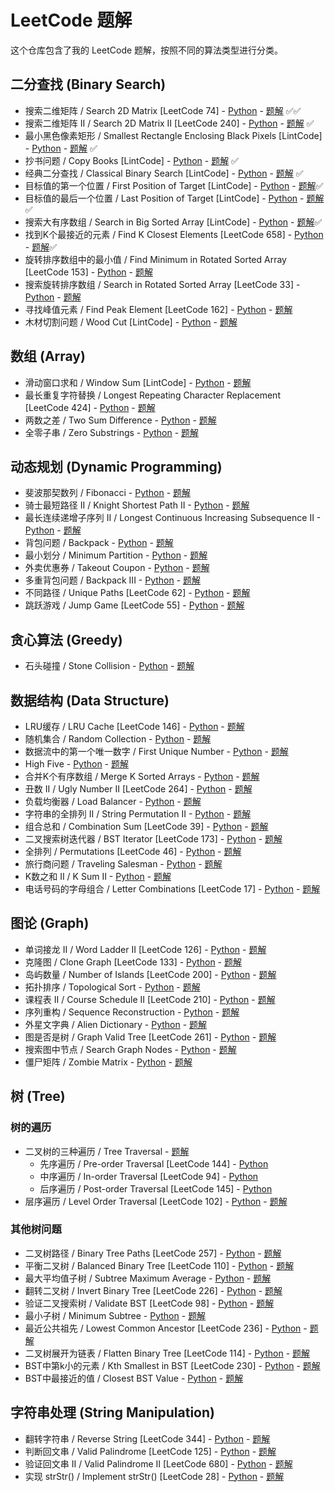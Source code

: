 # LeetCode 题解

这个仓库包含了我的 LeetCode 题解，按照不同的算法类型进行分类。

## 二分查找 (Binary Search)
- 搜索二维矩阵 / Search 2D Matrix [LeetCode 74] - [Python](binary_search/search_2d_matrix/search_2d_matrix.py) - [题解](binary_search/search_2d_matrix/search_2d_matrix.md) ✅✅
- 搜索二维矩阵 II / Search 2D Matrix II [LeetCode 240] - [Python](binary_search/search_2d_matrix_ii/search_2d_matrix_ii.py) - [题解](binary_search/search_2d_matrix_ii/search_2d_matrix_ii.md) ✅
- 最小黑色像素矩形 / Smallest Rectangle Enclosing Black Pixels [LintCode] - [Python](binary_search/smallest_rectangle/smallest_rectangle.py) - [题解](binary_search/smallest_rectangle/smallest_rectangle.md) ✅
- 抄书问题 / Copy Books [LintCode] - [Python](binary_search/copy_books/copy_books.py) - [题解](binary_search/copy_books/copy_books.md) ✅
- 经典二分查找 / Classical Binary Search [LintCode] - [Python](binary_search/classical_binary_search/classical_binary_search.py) - [题解](binary_search/classical_binary_search/classical_binary_search.md) ✅
- 目标值的第一个位置 / First Position of Target [LintCode] - [Python](binary_search/first_position/first_position.py) - [题解](binary_search/first_position/first_position.md)✅
- 目标值的最后一个位置 / Last Position of Target [LintCode] - [Python](binary_search/last_position/last_position.py) - [题解](binary_search/last_position/last_position.md)✅
- 搜索大有序数组 / Search in Big Sorted Array [LintCode] - [Python](binary_search/search_big_sorted_array/search_big_sorted_array.py) - [题解](binary_search/search_big_sorted_array/search_big_sorted_array.md)✅
- 找到K个最接近的元素 / Find K Closest Elements [LeetCode 658] - [Python](binary_search/k_closest_elements/k_closest_elements.py) - [题解](binary_search/k_closest_elements/k_closest_elements.md)✅
- 旋转排序数组中的最小值 / Find Minimum in Rotated Sorted Array [LeetCode 153] - [Python](binary_search/find_minimum_rotated/find_minimum_rotated.py) - [题解](binary_search/find_minimum_rotated/find_minimum_rotated.md)
- 搜索旋转排序数组 / Search in Rotated Sorted Array [LeetCode 33] - [Python](binary_search/search_rotated/search_rotated.py) - [题解](binary_search/search_rotated/search_rotated.md)
- 寻找峰值元素 / Find Peak Element [LeetCode 162] - [Python](binary_search/find_peak_element/find_peak_element.py) - [题解](binary_search/find_peak_element/find_peak_element.md)
- 木材切割问题 / Wood Cut [LintCode] - [Python](binary_search/wood_cut/wood_cut.py) - [题解](binary_search/wood_cut/wood_cut.md)

## 数组 (Array)
- 滑动窗口求和 / Window Sum [LintCode] - [Python](array/window_sum/window_sum.py) - [题解](array/window_sum/window_sum.md)
- 最长重复字符替换 / Longest Repeating Character Replacement [LeetCode 424] - [Python](array/longest_repeating_character/longest_repeating_character.py) - [题解](array/longest_repeating_character/longest_repeating_character.md)
- 两数之差 / Two Sum Difference - [Python](array/two_sum_difference/two_sum_difference.py) - [题解](array/two_sum_difference/two_sum_difference.md)
- 全零子串 / Zero Substrings - [Python](string_processing/zero_substrings/zero_substrings.py) - [题解](string_processing/zero_substrings/zero_substrings.md)

## 动态规划 (Dynamic Programming)
- 斐波那契数列 / Fibonacci - [Python](math/fibonacci/fibonacci.py) - [题解](math/fibonacci/fibonacci.md)
- 骑士最短路径 II / Knight Shortest Path II - [Python](dynamic_programming/knight_shortest_path_ii/knight_shortest_path_ii.py) - [题解](dynamic_programming/knight_shortest_path_ii/knight_shortest_path_ii.md)
- 最长连续递增子序列 II / Longest Continuous Increasing Subsequence II - [Python](dynamic_programming/longest_continuous_increasing_subsequence_ii/longest_continuous_increasing_subsequence_ii.py) - [题解](dynamic_programming/longest_continuous_increasing_subsequence_ii/longest_continuous_increasing_subsequence_ii.md)
- 背包问题 / Backpack - [Python](dynamic_programming/backpack/backpack.py) - [题解](dynamic_programming/backpack/backpack.md)
- 最小划分 / Minimum Partition - [Python](dynamic_programming/minimum_partition/minimum_partition.py) - [题解](dynamic_programming/minimum_partition/minimum_partition.md)
- 外卖优惠券 / Takeout Coupon - [Python](dynamic_programming/takeout_coupon/takeout_coupon.py) - [题解](dynamic_programming/takeout_coupon/takeout_coupon.md)
- 多重背包问题 / Backpack III - [Python](dynamic_programming/backpack_iii/backpack_iii.py) - [题解](dynamic_programming/backpack_iii/backpack_iii.md)
- 不同路径 / Unique Paths [LeetCode 62] - [Python](dynamic_programming/unique_paths/unique_paths.py) - [题解](dynamic_programming/unique_paths/unique_paths.md)
- 跳跃游戏 / Jump Game [LeetCode 55] - [Python](dynamic_programming/jump_game/jump_game.py) - [题解](dynamic_programming/jump_game/jump_game.md)

## 贪心算法 (Greedy)
- 石头碰撞 / Stone Collision - [Python](greedy/stone_collision/stone_collision.py) - [题解](greedy/stone_collision/stone_collision.md)

## 数据结构 (Data Structure)
- LRU缓存 / LRU Cache [LeetCode 146] - [Python](data_structure/lru_cache/lru_cache.py) - [题解](data_structure/lru_cache/lru_cache.md)
- 随机集合 / Random Collection - [Python](data_structure/random_collection/random_collection.py) - [题解](data_structure/random_collection/random_collection.md)
- 数据流中的第一个唯一数字 / First Unique Number - [Python](data_structure/first_unique_number/first_unique_number.py) - [题解](data_structure/first_unique_number/first_unique_number.md)
- High Five - [Python](data_structure/high_five/high_five.py) - [题解](data_structure/high_five/high_five.md)
- 合并K个有序数组 / Merge K Sorted Arrays - [Python](data_structure/merge_k_sorted_arrays/merge_k_sorted_arrays.py) - [题解](data_structure/merge_k_sorted_arrays/merge_k_sorted_arrays.md)
- 丑数 II / Ugly Number II [LeetCode 264] - [Python](data_structure/ugly_number_ii/ugly_number_ii.py) - [题解](data_structure/ugly_number_ii/ugly_number_ii.md)
- 负载均衡器 / Load Balancer - [Python](data_structure/load_balancer/load_balancer.py) - [题解](data_structure/load_balancer/load_balancer.md)
- 字符串的全排列 II / String Permutation II - [Python](data_structure/string_permutation_ii/string_permutation_ii.py) - [题解](data_structure/string_permutation_ii/string_permutation_ii.md)
- 组合总和 / Combination Sum [LeetCode 39] - [Python](data_structure/combination_sum/combination_sum.py) - [题解](data_structure/combination_sum/combination_sum.md)
- 二叉搜索树迭代器 / BST Iterator [LeetCode 173] - [Python](data_structure/bst_iterator/bst_iterator.py) - [题解](data_structure/bst_iterator/bst_iterator.md)
- 全排列 / Permutations [LeetCode 46] - [Python](data_structure/permutations/permutations.py) - [题解](data_structure/permutations/permutations.md)
- 旅行商问题 / Traveling Salesman - [Python](data_structure/traveling_salesman/traveling_salesman.py) - [题解](data_structure/traveling_salesman/traveling_salesman.md)
- K数之和 II / K Sum II - [Python](data_structure/k_sum_ii/k_sum_ii.py) - [题解](data_structure/k_sum_ii/k_sum_ii.md)
- 电话号码的字母组合 / Letter Combinations [LeetCode 17] - [Python](data_structure/letter_combinations/letter_combinations.py) - [题解](data_structure/letter_combinations/letter_combinations.md)

## 图论 (Graph)
- 单词接龙 II / Word Ladder II [LeetCode 126] - [Python](graph_search/word_ladder_ii/word_ladder_ii.py) - [题解](graph_search/word_ladder_ii/word_ladder_ii.md)
- 克隆图 / Clone Graph [LeetCode 133] - [Python](graph/clone_graph/clone_graph.py) - [题解](graph/clone_graph/clone_graph.md)
- 岛屿数量 / Number of Islands [LeetCode 200] - [Python](graph/number_of_islands/number_of_islands.py) - [题解](graph/number_of_islands/number_of_islands.md)
- 拓扑排序 / Topological Sort - [Python](graph/topological_sort/topological_sort.py) - [题解](graph/topological_sort/topological_sort.md)
- 课程表 II / Course Schedule II [LeetCode 210] - [Python](graph/course_schedule_ii/course_schedule_ii.py) - [题解](graph/course_schedule_ii/course_schedule_ii.md)
- 序列重构 / Sequence Reconstruction - [Python](graph/sequence_reconstruction/sequence_reconstruction.py) - [题解](graph/sequence_reconstruction/sequence_reconstruction.md)
- 外星文字典 / Alien Dictionary - [Python](graph/alien_dictionary/alien_dictionary.py) - [题解](graph/alien_dictionary/alien_dictionary.md)
- 图是否是树 / Graph Valid Tree [LeetCode 261] - [Python](graph/graph_valid_tree/graph_valid_tree.py) - [题解](graph/graph_valid_tree/graph_valid_tree.md)
- 搜索图中节点 / Search Graph Nodes - [Python](graph/search_graph_nodes/search_graph_nodes.py) - [题解](graph/search_graph_nodes/search_graph_nodes.md)
- 僵尸矩阵 / Zombie Matrix - [Python](graph/zombie_matrix/zombie_matrix.py) - [题解](graph/zombie_matrix/zombie_matrix.md)

## 树 (Tree)
### 树的遍历
- 二叉树的三种遍历 / Tree Traversal - [题解](tree/tree_traversal/tree_traversal.md)
  - 先序遍历 / Pre-order Traversal [LeetCode 144] - [Python](tree/tree_traversal/preorder_traversal.py)
  - 中序遍历 / In-order Traversal [LeetCode 94] - [Python](tree/tree_traversal/inorder_traversal.py)
  - 后序遍历 / Post-order Traversal [LeetCode 145] - [Python](tree/tree_traversal/postorder_traversal.py)
- 层序遍历 / Level Order Traversal [LeetCode 102] - [Python](tree/level_order_traversal/level_order_traversal.py) - [题解](tree/level_order_traversal/level_order_traversal.md)

### 其他树问题
- 二叉树路径 / Binary Tree Paths [LeetCode 257] - [Python](tree/binary_tree_paths/binary_tree_paths.py) - [题解](tree/binary_tree_paths/binary_tree_paths.md)
- 平衡二叉树 / Balanced Binary Tree [LeetCode 110] - [Python](tree/balanced_binary_tree/balanced_binary_tree.py) - [题解](tree/balanced_binary_tree/balanced_binary_tree.md)
- 最大平均值子树 / Subtree Maximum Average - [Python](tree/subtree_maximum_average/subtree_maximum_average.py) - [题解](tree/subtree_maximum_average/subtree_maximum_average.md)
- 翻转二叉树 / Invert Binary Tree [LeetCode 226] - [Python](tree/invert_binary_tree/invert_binary_tree.py) - [题解](tree/invert_binary_tree/invert_binary_tree.md)
- 验证二叉搜索树 / Validate BST [LeetCode 98] - [Python](tree/validate_bst/validate_bst.py) - [题解](tree/validate_bst/validate_bst.md)
- 最小子树 / Minimum Subtree - [Python](tree/minimum_subtree/minimum_subtree.py) - [题解](tree/minimum_subtree/minimum_subtree.md)
- 最近公共祖先 / Lowest Common Ancestor [LeetCode 236] - [Python](tree/lowest_common_ancestor/lowest_common_ancestor.py) - [题解](tree/lowest_common_ancestor/lowest_common_ancestor.md)
- 二叉树展开为链表 / Flatten Binary Tree [LeetCode 114] - [Python](tree/flatten_binary_tree/flatten_binary_tree.py) - [题解](tree/flatten_binary_tree/flatten_binary_tree.md)
- BST中第k小的元素 / Kth Smallest in BST [LeetCode 230] - [Python](tree/kth_smallest_bst/kth_smallest_bst.py) - [题解](tree/kth_smallest_bst/kth_smallest_bst.md)
- BST中最接近的值 / Closest BST Value - [Python](tree/closest_bst_value/closest_bst_value.py) - [题解](tree/closest_bst_value/closest_bst_value.md)

## 字符串处理 (String Manipulation)
- 翻转字符串 / Reverse String [LeetCode 344] - [Python](string_manipulation/reverse_string/reverse_string.py) - [题解](string_manipulation/reverse_string/reverse_string.md)
- 判断回文串 / Valid Palindrome [LeetCode 125] - [Python](string_manipulation/palindrome/palindrome.py) - [题解](string_manipulation/palindrome/palindrome.md)
- 验证回文串 II / Valid Palindrome II [LeetCode 680] - [Python](string_manipulation/palindrome_ii/palindrome_ii.py) - [题解](string_manipulation/palindrome_ii/palindrome_ii.md)
- 实现 strStr() / Implement strStr() [LeetCode 28] - [Python](string_manipulation/str_str/str_str.py) - [题解](string_manipulation/str_str/str_str.md) 